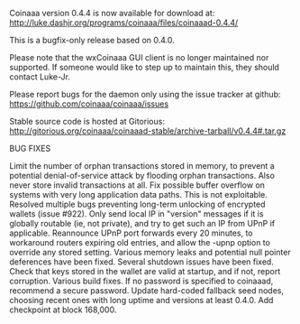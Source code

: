 Coinaaa version 0.4.4 is now available for download at:
http://luke.dashjr.org/programs/coinaaa/files/coinaaad-0.4.4/

This is a bugfix-only release based on 0.4.0.

Please note that the wxCoinaaa GUI client is no longer maintained nor supported. If someone would like to step up to maintain this, they should contact Luke-Jr.

Please report bugs for the daemon only using the issue tracker at github:
https://github.com/coinaaa/coinaaa/issues

Stable source code is hosted at Gitorious:
http://gitorious.org/coinaaa/coinaaad-stable/archive-tarball/v0.4.4#.tar.gz

BUG FIXES

Limit the number of orphan transactions stored in memory, to prevent a potential denial-of-service attack by flooding orphan transactions. Also never store invalid transactions at all.
Fix possible buffer overflow on systems with very long application data paths. This is not exploitable.
Resolved multiple bugs preventing long-term unlocking of encrypted wallets (issue #922).
Only send local IP in "version" messages if it is globally routable (ie, not private), and try to get such an IP from UPnP if applicable.
Reannounce UPnP port forwards every 20 minutes, to workaround routers expiring old entries, and allow the -upnp option to override any stored setting.
Various memory leaks and potential null pointer deferences have been
fixed.
Several shutdown issues have been fixed.
Check that keys stored in the wallet are valid at startup, and if not,
report corruption.
Various build fixes.
If no password is specified to coinaaad, recommend a secure password.
Update hard-coded fallback seed nodes, choosing recent ones with long uptime and versions at least 0.4.0.
Add checkpoint at block 168,000.

